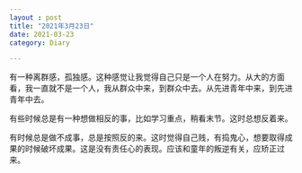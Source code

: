 ```yaml
---
layout : post
title: "2021年3月23日"
date: 2021-03-23
category: Diary

---
```


有一种离群感，孤独感。这种感觉让我觉得自己只是一个人在努力。从大的方面看，我一直就不是一个人，我从群众中来，到群众中去。从先进青年中来，到先进青年中去。

有些时候总是有一种想做相反的事，比如学习重点，稍看末节。这时总想反着来。

有时候总是做不成事，总是按照反的来。这时觉得自己贱，有捣鬼心，想要取得成果的时候破坏成果。这是没有责任心的表现。应该和童年的叛逆有关，应矫正过来。

